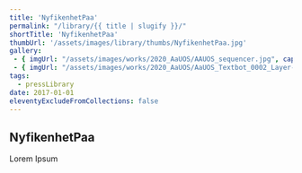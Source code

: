```yaml
---
title: 'NyfikenhetPaa'
permalink: "/library/{{ title | slugify }}/"
shortTitle: 'NyfikenhetPaa'
thumbUrl: '/assets/images/library/thumbs/NyfikenhetPaa.jpg'
gallery:
 - { imgUrl: "/assets/images/works/2020_AaUOS/AAUOS_sequencer.jpg", caption: "" }
 - { imgUrl: "/assets/images/works/2020_AaUOS/AaUOS_Textbot_0002_Layer-20.jpg", caption: "" }
tags:
  - pressLibrary
date: 2017-01-01
eleventyExcludeFromCollections: false
---
```



<div class="Grid Grid--gutters Grid--full large-Grid--fit">
  <div class="Grid-cell">
    <div class='headerGroup'>
      <h2>NyfikenhetPaa</h2>
      <p>Lorem Ipsum</p>
    </div>
  </div>
</div>